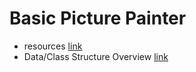 # Basic Picture Painter
* resources [link](https://github.com/RicheyHans/-Android-Android_Studio_Lecture/tree/master/CustomView)
* Data/Class Structure Overview [link](https://github.com/RicheyHans/-Android-Android_Studio_Lecture/blob/master/Lecture/170918/170918_Painter_Structure.pdf)
